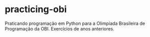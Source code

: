 # practicing-obi
Praticando programação em Python para a Olimpíada Brasileira de Programação da OBI. Exercícios de anos anteriores.

